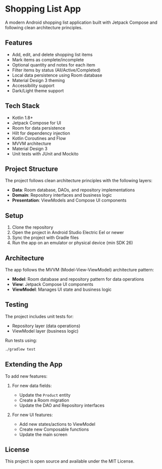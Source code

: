 # Shopping List App

A modern Android shopping list application built with Jetpack Compose and following clean architecture principles.

## Features

- Add, edit, and delete shopping list items
- Mark items as complete/incomplete
- Optional quantity and notes for each item
- Filter items by status (All/Active/Completed)
- Local data persistence using Room database
- Material Design 3 theming
- Accessibility support
- Dark/Light theme support

## Tech Stack

- Kotlin 1.8+
- Jetpack Compose for UI
- Room for data persistence
- Hilt for dependency injection
- Kotlin Coroutines and Flow
- MVVM architecture
- Material Design 3
- Unit tests with JUnit and Mockito

## Project Structure

The project follows clean architecture principles with the following layers:

- **Data**: Room database, DAOs, and repository implementations
- **Domain**: Repository interfaces and business logic
- **Presentation**: ViewModels and Compose UI components

## Setup

1. Clone the repository
2. Open the project in Android Studio Electric Eel or newer
3. Sync the project with Gradle files
4. Run the app on an emulator or physical device (min SDK 26)

## Architecture

The app follows the MVVM (Model-View-ViewModel) architecture pattern:

- **Model**: Room database and repository pattern for data operations
- **View**: Jetpack Compose UI components
- **ViewModel**: Manages UI state and business logic

## Testing

The project includes unit tests for:
- Repository layer (data operations)
- ViewModel layer (business logic)

Run tests using:
```bash
./gradlew test
```

## Extending the App

To add new features:

1. For new data fields:
   - Update the `Product` entity
   - Create a Room migration
   - Update the DAO and Repository interfaces

2. For new UI features:
   - Add new states/actions to ViewModel
   - Create new Composable functions
   - Update the main screen

## License

This project is open source and available under the MIT License.
